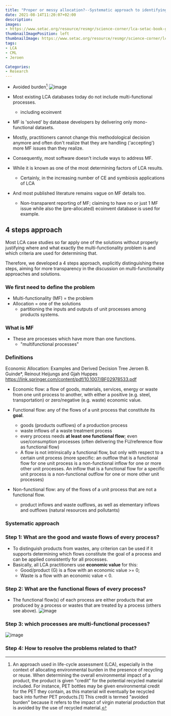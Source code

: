 ```yaml
---
title: "Proper or messy allocation?--Systematic approach to identifying and solving multi-functionality in LCA"
date: 2021-08-14T11:20:07+02:00
description:
images:
- https://www.setac.org/resource/resmgr/science-corner/lca-setac-book-graphic.jpg
thumbnailImagePosition: left
thumbnailImage: https://www.setac.org/resource/resmgr/science-corner/lca-setac-book-graphic.jpg
tags:
- LCA
- CML
- Jeroen

Categories:
- Research
---
```


* Avoided burden[^bur]
![image](https://user-images.githubusercontent.com/65668613/129441605-dae3539e-cc73-4c14-ac96-33f05980a763.png)

* Most existing LCA databases today do not include multi-functional processes.
  - including ecoinvent
* MF is 'solved' by database developers by delivering only mono-functional datasets.
* Mostly, practitioners cannot change this methodological decision anymore and often don't realize that they are handling ('accepting') more MF issues than they realize.
* Consequently, most software doesn't include ways to address MF.
* While it is known as one of the most determining factors of LCA results.
  - Certainly, in the increasing number of CE and symbiosis applications of LCA
* And most published literature remains vague on MF details too.
  - Non-transparent reporting of MF; claiming to have no or just 1 MF issue while also the (pre-allocated) ecoinvent database is used for example.

## 4 steps approach

Most LCA case studies so far apply one of the solutions without properly justifying where and what exactly the multi-functionality problem is and which criteria are used for determining that.

Therefore, we developed a 4 steps approach, explicitly distinguishing these steps, aiming for more transparency in the discussion on multi-functionality approaches and solutions.

### We first need to define the problem

* Multi-functionality (MF) = the problem
* Allocation = one of the solutions
   - partitioning the inputs and outputs of unit processes among products systems.

### What is MF

* These are processes which have more than one functions.
  - "multifunctional processes"

### Definitions

Economic Allocation: Examples and Derived Decision Tree
Jeroen B. Guinde*, Reinout Heijungs and Gjah Huppes
  https://link.springer.com/content/pdf/10.1007/BF02978533.pdf

* Economic flow: a flow of goods, materials, services, energy or waste from one unit process to another, with either a positive (e.g. steel, transportation) or zero/negative (e.g. waste) economic value.
* Functional flow: any of the flows of a unit process that constitute its **goal**.
  - goods (products outflows) of a production process
  - waste inflows of a waste treatment process
  - every process needs **at least one functional flow**; even use/consumption processes (often delivering the FU/reference flow as functional flow)
  - A flow is not intrinsically a functional flow, but only with respect to a certain unit process (more specific: an outflow that is a functional flow for one unit process is a non-functional inflow for one or more other unit processes. An inflow that is a functional flow for a specific unit process is a non-functional outflow for one or more other unit processes)

* Non-functional flow: any of the flows of a unit process that are not a functional flow.
  - product inflows and waste outflows, as well as elementary inflows and outflows (natural resources and pollutants)

### Systematic approach

### Step 1: What are the good and waste flows of every process?

* To distinguish products from wastes, any criterion can be used if it supports determining which flows constitute the goal of a process and can be applied consistently for all processes.
* Basically, all LCA practitioners use **economic value** for this:
  - Good/product (G) is a flow with an economic value >= 0;
  - Waste is a flow with an economic value < 0.

### Step 2: What are the functional flows of every process?

* The functional flow(s) of each process are either products that are produced by a process or wastes that are treated by a process (others see above).
![image](https://user-images.githubusercontent.com/65668613/129449532-969f5896-3b33-4889-980f-5885a3fa8119.png)

### Step 3: which processes are multi-functional processes?

![image](https://user-images.githubusercontent.com/65668613/129450035-fd395f20-dbe4-4b97-843d-511344cb3c30.png)

### Step 4: How to resolve the problems related to that?

[^bur]: An approach used in life-cycle assessment (LCA), especially in the context of allocating environmental burden in the presence of recycling or reuse. When determining the overall environmental impact of a product, the product is given "credit" for the potential recycled material included. For instance, PET bottles may be given environmental credit for the PET they contain, as this material will eventually be recycled back into further PET products.[1] This credit is termed "avoided burden" because it refers to the impact of virgin material production that is avoided by the use of recycled material.
